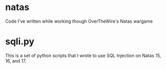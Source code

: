 # natas
Code I've written while working though OverTheWire's Natas wargame

sqli.py
==================

This is a set of python scripts that I wrote to use SQL Injection on Natas 15, 16, and 17.
